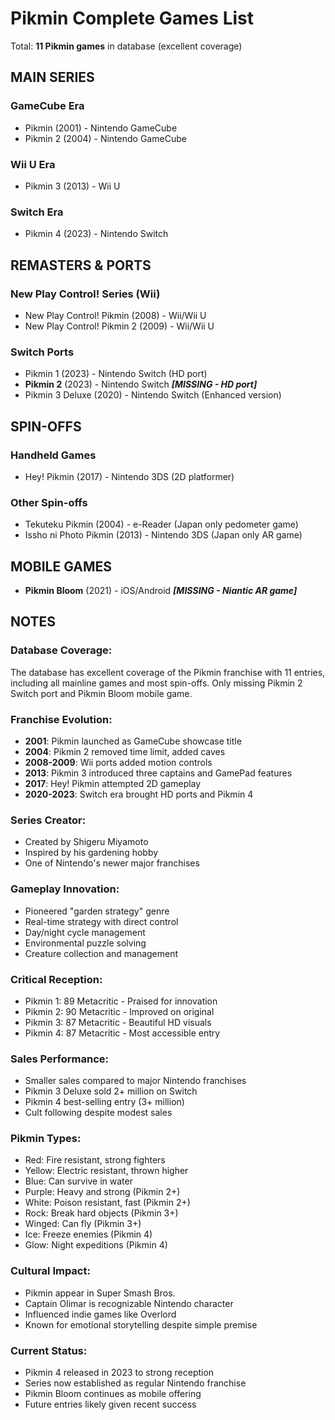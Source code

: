 # Pikmin Complete Games List

Total: **11 Pikmin games** in database (excellent coverage)

## MAIN SERIES

### GameCube Era
- Pikmin (2001) - Nintendo GameCube
- Pikmin 2 (2004) - Nintendo GameCube

### Wii U Era
- Pikmin 3 (2013) - Wii U

### Switch Era
- Pikmin 4 (2023) - Nintendo Switch

## REMASTERS & PORTS

### New Play Control! Series (Wii)
- New Play Control! Pikmin (2008) - Wii/Wii U
- New Play Control! Pikmin 2 (2009) - Wii/Wii U

### Switch Ports
- Pikmin 1 (2023) - Nintendo Switch (HD port)
- **Pikmin 2** (2023) - Nintendo Switch ***[MISSING - HD port]***
- Pikmin 3 Deluxe (2020) - Nintendo Switch (Enhanced version)

## SPIN-OFFS

### Handheld Games
- Hey! Pikmin (2017) - Nintendo 3DS (2D platformer)

### Other Spin-offs
- Tekuteku Pikmin (2004) - e-Reader (Japan only pedometer game)
- Issho ni Photo Pikmin (2013) - Nintendo 3DS (Japan only AR game)

## MOBILE GAMES

- **Pikmin Bloom** (2021) - iOS/Android ***[MISSING - Niantic AR game]***

## NOTES

### Database Coverage:
The database has excellent coverage of the Pikmin franchise with 11 entries, including all mainline games and most spin-offs. Only missing Pikmin 2 Switch port and Pikmin Bloom mobile game.

### Franchise Evolution:
- **2001**: Pikmin launched as GameCube showcase title
- **2004**: Pikmin 2 removed time limit, added caves
- **2008-2009**: Wii ports added motion controls
- **2013**: Pikmin 3 introduced three captains and GamePad features
- **2017**: Hey! Pikmin attempted 2D gameplay
- **2020-2023**: Switch era brought HD ports and Pikmin 4

### Series Creator:
- Created by Shigeru Miyamoto
- Inspired by his gardening hobby
- One of Nintendo's newer major franchises

### Gameplay Innovation:
- Pioneered "garden strategy" genre
- Real-time strategy with direct control
- Day/night cycle management
- Environmental puzzle solving
- Creature collection and management

### Critical Reception:
- Pikmin 1: 89 Metacritic - Praised for innovation
- Pikmin 2: 90 Metacritic - Improved on original
- Pikmin 3: 87 Metacritic - Beautiful HD visuals
- Pikmin 4: 87 Metacritic - Most accessible entry

### Sales Performance:
- Smaller sales compared to major Nintendo franchises
- Pikmin 3 Deluxe sold 2+ million on Switch
- Pikmin 4 best-selling entry (3+ million)
- Cult following despite modest sales

### Pikmin Types:
- Red: Fire resistant, strong fighters
- Yellow: Electric resistant, thrown higher
- Blue: Can survive in water
- Purple: Heavy and strong (Pikmin 2+)
- White: Poison resistant, fast (Pikmin 2+)
- Rock: Break hard objects (Pikmin 3+)
- Winged: Can fly (Pikmin 3+)
- Ice: Freeze enemies (Pikmin 4)
- Glow: Night expeditions (Pikmin 4)

### Cultural Impact:
- Pikmin appear in Super Smash Bros.
- Captain Olimar is recognizable Nintendo character
- Influenced indie games like Overlord
- Known for emotional storytelling despite simple premise

### Current Status:
- Pikmin 4 released in 2023 to strong reception
- Series now established as regular Nintendo franchise
- Pikmin Bloom continues as mobile offering
- Future entries likely given recent success